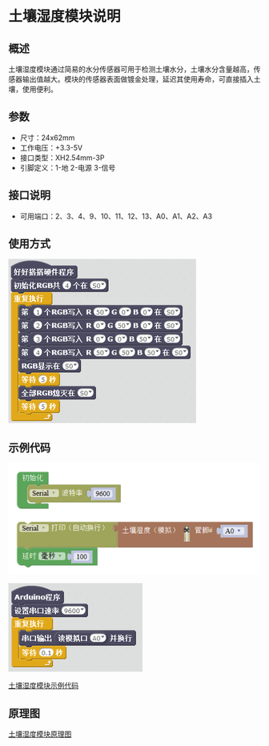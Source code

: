 # 土壤湿度模块说明  

## 概述
土壤湿度模块通过简易的水分传感器可用于检测土壤水分，土壤水分含量越高，传感器输出值越大。模块的传感器表面做镀金处理，延迟其使用寿命，可直接插入土壤，使用便利。

## 参数 
- 尺寸：24x62mm
- 工作电压：+3.3-5V
- 接口类型：XH2.54mm-3P
- 引脚定义：1-地 2-电源 3-信号

## 接口说明
- 可用端口：2、3、4、9、10、11、12、13、A0、A1、A2、A3

## 使用方式
![](./images/18.png)

## 示例代码
![](./images/82.png)

![](./images/53.png)
	
[土壤湿度模块示例代码](http://www.haohaodada.com/show.php?id=956410)

## 原理图
[土壤湿度模块原理图](https://github.com/Haohaodada-official/haohaodada-docs/blob/master/%E5%8E%9F%E7%90%86%E5%9B%BE/%E5%9C%9F%E5%A3%A4%E6%B9%BF%E5%BA%A6%E4%BC%A0%E6%84%9F%E5%99%A8.pdf)
 
 